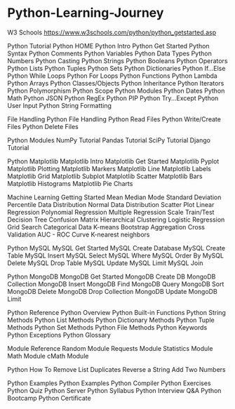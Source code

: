 # Python-Learning-Journey

W3 Schools
https://www.w3schools.com/python/python_getstarted.asp

Python Tutorial
Python HOME
Python Intro
Python Get Started
Python Syntax
Python Comments
Python Variables
Python Data Types
Python Numbers
Python Casting
Python Strings
Python Booleans
Python Operators
Python Lists
Python Tuples
Python Sets
Python Dictionaries
Python If...Else
Python While Loops
Python For Loops
Python Functions
Python Lambda
Python Arrays
Python Classes/Objects
Python Inheritance
Python Iterators
Python Polymorphism
Python Scope
Python Modules
Python Dates
Python Math
Python JSON
Python RegEx
Python PIP
Python Try...Except
Python User Input
Python String Formatting

File Handling
Python File Handling
Python Read Files
Python Write/Create Files
Python Delete Files

Python Modules
NumPy Tutorial
Pandas Tutorial
SciPy Tutorial
Django Tutorial

Python Matplotlib
Matplotlib Intro
Matplotlib Get Started
Matplotlib Pyplot
Matplotlib Plotting
Matplotlib Markers
Matplotlib Line
Matplotlib Labels
Matplotlib Grid
Matplotlib Subplot
Matplotlib Scatter
Matplotlib Bars
Matplotlib Histograms
Matplotlib Pie Charts

Machine Learning
Getting Started
Mean Median Mode
Standard Deviation
Percentile
Data Distribution
Normal Data Distribution
Scatter Plot
Linear Regression
Polynomial Regression
Multiple Regression
Scale
Train/Test
Decision Tree
Confusion Matrix
Hierarchical Clustering
Logistic Regression
Grid Search
Categorical Data
K-means
Bootstrap Aggregation
Cross Validation
AUC - ROC Curve
K-nearest neighbors

Python MySQL
MySQL Get Started
MySQL Create Database
MySQL Create Table
MySQL Insert
MySQL Select
MySQL Where
MySQL Order By
MySQL Delete
MySQL Drop Table
MySQL Update
MySQL Limit
MySQL Join

Python MongoDB
MongoDB Get Started
MongoDB Create DB
MongoDB Collection
MongoDB Insert
MongoDB Find
MongoDB Query
MongoDB Sort
MongoDB Delete
MongoDB Drop Collection
MongoDB Update
MongoDB Limit

Python Reference
Python Overview
Python Built-in Functions
Python String Methods
Python List Methods
Python Dictionary Methods
Python Tuple Methods
Python Set Methods
Python File Methods
Python Keywords
Python Exceptions
Python Glossary

Module Reference
Random Module
Requests Module
Statistics Module
Math Module
cMath Module

Python How To
Remove List Duplicates
Reverse a String
Add Two Numbers

Python Examples
Python Examples
Python Compiler
Python Exercises
Python Quiz
Python Server
Python Syllabus
Python Interview Q&A
Python Bootcamp
Python Certificate
